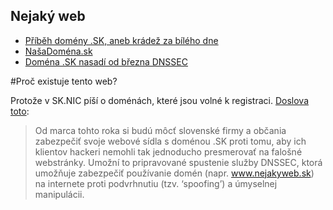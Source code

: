 ## Nejaký web

- [Příběh domény .SK, aneb krádež za bílého dne](https://www.root.cz/clanky/pribeh-domeny-sk-aneb-kradez-za-bileho-dne/)
- [NašaDoména.sk](https://www.root.cz/clanky/pribeh-domeny-sk-aneb-kradez-za-bileho-dne/)
- [Doména .SK nasadí od března DNSSEC](https://www.root.cz/zpravicky/domena-sk-nasadi-od-brezna-dnssec/)

#Proč existuje tento web?

Protože v SK.NIC píší o doménách, které jsou volné k registraci. [Doslova toto](https://sk-nic.sk/novinky/):

> Od marca tohto roka si budú môcť slovenské firmy a občania zabezpečiť svoje webové sídla s doménou .SK proti tomu, aby ich klientov hackeri nemohli tak jednoducho presmerovať na falošné webstránky. Umožní to pripravované spustenie služby DNSSEC, ktorá umožňuje zabezpečiť používanie domén (napr. www.nejakyweb.sk) na internete proti podvrhnutiu (tzv. ‘spoofing’) a úmyselnej manipulácii.
